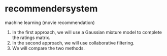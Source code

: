 # recommendersystem
machine learning (movie recommendation)

1. In the first approach, we will use a Gaussian mixture model to complete the ratings matrix.
2. In the second approach, we will use collaborative filtering.
3. We will compare the two methods.
